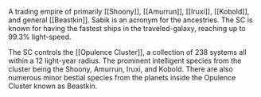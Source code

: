 
A trading empire of primarily [[Shoony]], [[Amurrun]], [[Iruxi]], [[Kobold]], and general [[Beastkin]]. Sabik is an acronym for the ancestries. The SC is known for having the fastest ships in the traveled-galaxy, reaching up to 99.3% light-speed.

The SC controls the [[Opulence Cluster]], a collection of 238 systems all within a 12 light-year radius. The prominent intelligent species from the cluster being the Shoony, Amurrun, Iruxi, and Kobold. There are also numerous minor bestial species from the planets inside the Opulence Cluster known as Beastkin.